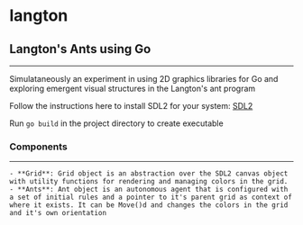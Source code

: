 # langton
## Langton's Ants using Go
---

Simulataneously an experiment in using 2D graphics libraries for Go and exploring emergent visual structures in the Langton's ant program

Follow the instructions here to install SDL2 for your system: [SDL2](https://github.com/veandco/go-sdl2#requirements)

Run `go build` in the project directory to create executable

### Components
---
    - **Grid**: Grid object is an abstraction over the SDL2 canvas object with utility functions for rendering and managing colors in the grid.
    - **Ants**: Ant object is an autonomous agent that is configured with a set of initial rules and a pointer to it's parent grid as context of where it exists. It can be Move()d and changes the colors in the grid and it's own orientation


